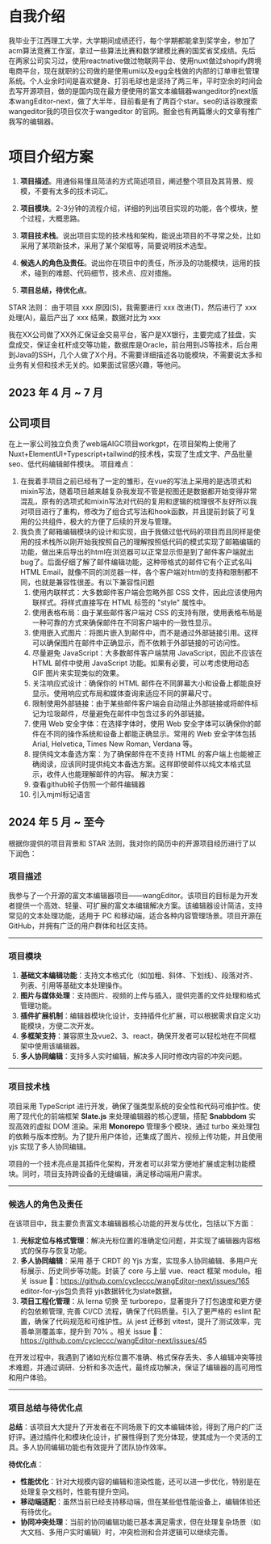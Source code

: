 # 自我介绍
  我毕业于江西理工大学，大学期间成绩还行，每个学期都能拿到奖学金，参加了acm算法竞赛工作室，拿过一些算法比赛和数学建模比赛的国奖省奖成绩。先后在两家公司实习过，使用reactnative做过物联网平台、使用nuxt做过shopify跨境电商平台，现在就职的公司做的是使用umi以及egg全栈做的内部的订单审批管理系统。个人业余时间是喜欢健身、打羽毛球也是坚持了两三年，平时空余的时间会去写开源项目，做的是国内现在最方便使用的富文本编辑器wangeditor的next版本wangEditor-next，做了大半年，目前看是有了两百个star。seo的话谷歌搜索wangeditor我的项目仅次于wangeditor 的官网。掘金也有两篇爆火的文章有推广我写的编辑器。
# 项目介绍方案
1. **项目描述**。用通俗易懂且简洁的方式简述项目，阐述整个项目及其背景、规模，不要有太多的技术词汇。

1. **项目模块**。2-3分钟的流程介绍，详细的列出项目实现的功能，各个模块，整个过程，大概思路。
2. **项目技术栈**。说出项目实现的技术栈和架构，能说出项目的不寻常之处，比如采用了某项新技术，采用了某个架框等，简要说明技术选型。
3. **候选人的角色及责任**。说出你在项目中的责任，所涉及的功能模块，运用的技术，碰到的难题、代码细节，技术点、应对措施。
4. **项目总结，待优化点**。


STAR 法则：
由于项目 xxx 原因(S)，我需要进行 xxx 改进(T)，然后进行了 xxx 处理(A)，最后产出了 xxx 结果，数据对比为 xxx



我在XX公司做了XX外汇保证金交易平台，客户是XX银行，主要完成了挂盘，实盘成交，保证金杠杆成交等功能，数据库是Oracle，前台用到JS等技术，后台用到Java的SSH，几个人做了X个月。不需要详细描述各功能模块，不需要说太多和业务有关但和技术无关的。如果面试官感兴趣，等他问。


## 2023 年 4 月 ~ 7 月
## 公司项目
在上一家公司独立负责了web端AIGC项目workgpt，在项目架构上使用了Nuxt+ElementUI+Typescript+tailwind的技术栈，实现了生成文字、产品批量seo、低代码编辑邮件模块。
项目难点：
1. 在我着手项目之前已经有了一定的雏形，在vue的写法上采用的是选项式和mixin写法，随着项目越来越复杂我发现不管是视图还是数据都开始变得非常混乱，原有的选项式和mixin写法对代码的复用和逻辑的梳理很不友好所以我对项目进行了重构，修改为了组合式写法和hook函数，并且提前封装了可复用的公共组件，极大的方便了后续的开发与管理。
2. 我负责了邮箱编辑模块的设计和实现，由于我做过低代码的项目而且同样是使用的技术栈所以刚开始我按照自己的理解按照低代码的模式实现了邮箱编辑的功能，做出来后导出的html在浏览器可以正常显示但是到了邮件客户端就出bug了。后面仔细了解了邮件编辑功能，这种带格式的邮件它有个正式名叫HTML Email，就像不同的浏览器一样，各个客户端对html的支持和限制都不同，也就是兼容性很差。有以下兼容性问题
	1. 使用内联样式：大多数邮件客户端会忽略外部 CSS 文件，因此应该使用内联样式。将样式直接写在 HTML 标签的 "style" 属性中。    
	2. 使用表格布局：由于某些邮件客户端对 CSS 的支持有限，使用表格布局是一种可靠的方式来确保邮件在不同客户端中的一致性显示。
	3. 使用嵌入式图片：将图片嵌入到邮件中，而不是通过外部链接引用。这样可以确保图片在邮件中正确显示，而不依赖于外部链接的可访问性。
	4. 尽量避免 JavaScript：大多数邮件客户端禁用 JavaScript，因此不应该在 HTML 邮件中使用 JavaScript 功能。如果有必要，可以考虑使用动态 GIF 图片来实现类似的效果。
	5. 关注响应式设计：确保你的 HTML 邮件在不同屏幕大小和设备上都能良好显示。使用响应式布局和媒体查询来适应不同的屏幕尺寸。
	6. 限制使用外部链接：由于某些邮件客户端会自动阻止外部链接或将邮件标记为垃圾邮件，尽量避免在邮件中包含过多的外部链接。
	7. 使用 Web 安全字体：在选择字体时，使用 Web 安全字体可以确保你的邮件在不同的操作系统和设备上都能正确显示。常用的 Web 安全字体包括 Arial, Helvetica, Times New Roman, Verdana 等。
	8. 提供纯文本备选方案：为了确保邮件在不支持 HTML 的客户端上也能被正确阅读，应该同时提供纯文本备选方案。这样即使邮件以纯文本格式显示，收件人也能理解邮件的内容。
	解决方案：
	1. 查看github轮子仿照一个邮件编辑器
	2. 引入mjml标记语言


## 2024 年 5 月 ~ 至今
根据你提供的项目背景和 STAR 法则，我对你的简历中的开源项目经历进行了以下润色：

### **项目描述**
我参与了一个开源的富文本编辑器项目——wangEditor。该项目的目标是为开发者提供一个高效、轻量、可扩展的富文本编辑解决方案。该编辑器设计简洁，支持常见的文本处理功能，适用于 PC 和移动端，适合各种内容管理场景。项目开源在 GitHub，并拥有广泛的用户群体和社区支持。

---

### **项目模块**
1. **基础文本编辑功能**：支持文本格式化（如加粗、斜体、下划线）、段落对齐、列表、引用等基础文本处理操作。
2. **图片与媒体处理**：支持图片、视频的上传与插入，提供完善的文件处理和格式管理功能。
3. **插件扩展机制**：编辑器模块化设计，支持插件化扩展，可以根据需求自定义功能模块，方便二次开发。
4. **多框架支持**：兼容原生及vue2、3、react，确保开发者可以轻松地在不同框架中使用该编辑器。
5. **多人协同编辑**：支持多人实时编辑，解决多人同时修改内容的冲突问题。

---

### **项目技术栈**
项目采用 TypeScript 进行开发，确保了强类型系统的安全性和代码可维护性。使用了现代化的前端框架 **Slate.js** 来处理编辑器的核心逻辑，搭配 **Snabbdom** 实现高效的虚拟 DOM 渲染。采用 **Monorepo** 管理多个模块，通过 turbo 来处理包的依赖与版本控制。为了提升用户体验，还集成了图片、视频上传功能，并且使用 yjs 实现了多人协同编辑。

项目的一个技术亮点是其插件化架构，开发者可以非常方便地扩展或定制功能模块。同时，项目支持跨设备的无缝编辑，满足移动端用户需求。

---

### **候选人的角色及责任**
在该项目中，我主要负责富文本编辑器核心功能的开发与优化，包括以下方面：
1. **光标定位与格式管理**：解决光标位置的准确定位问题，并实现了编辑器内容格式的保存与恢复功能。
2. **多人协同编辑**：采用 基于 CRDT 的 Yjs 方案，实现多人协同编辑、多用户光标展示、历史同步等功能。封装了 core 与上层 vue、react 框架 module。相关 issue 🔗：https://github.com/cycleccc/wangEditor-next/issues/165
editor-for-yjs包负责将 yjs数据转化为slate数据，
3. **项目工程化管理**：从 lerna 切换 至 turborepo，显著提升了打包速度和更方便的包依赖管理, 完善 CI/CD 流程，确保了代码质量。引入了更严格的 eslint 配置，确保了代码规范和可维护性。从 jest 迁移到 vitest，提升了测试效率，完善单测覆盖率，提升到 70% 。相关 issue 🔗：https://github.com/cycleccc/wangEditor-next/issues/45

在开发过程中，我遇到了诸如光标位置不准确、格式保存丢失、多人编辑冲突等技术难题，并通过调研、分析和多次迭代，最终成功解决，保证了编辑器的高可用性和用户体验。

---

### **项目总结与待优化点**
**总结**：该项目大大提升了开发者在不同场景下的文本编辑体验，得到了用户的广泛好评。通过插件化和模块化设计，扩展性得到了充分体现，使其成为一个灵活的工具。多人协同编辑功能也有效提升了团队协作效率。

**待优化点**：
- **性能优化**：针对大规模内容的编辑和渲染性能，还可以进一步优化，特别是在处理复杂文档时，性能有提升空间。
- **移动端适配**：虽然当前已经支持移动端，但在某些低性能设备上，编辑体验还有待优化。
- **协同冲突处理**：当前的协同编辑功能已基本满足需求，但在处理复杂场景（如大文档、多用户实时编辑）时，冲突检测和合并逻辑可以继续完善。